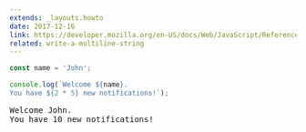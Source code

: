 ```yaml
---
extends: _layouts.howto
date: 2017-12-16
link: https://developer.mozilla.org/en-US/docs/Web/JavaScript/Reference/Template_literals
related: write-a-multiline-string
---
```



```javascript
const name = 'John';

console.log(`Welcome ${name}.
You have ${2 * 5} new notifications!`);
```
<pre class="output">
Welcome John.
You have 10 new notifications!
</pre>
